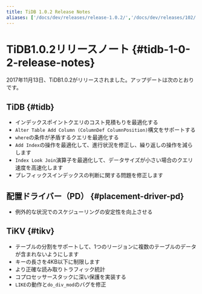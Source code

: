 ```yaml
---
title: TiDB 1.0.2 Release Notes
aliases: ['/docs/dev/releases/release-1.0.2/','/docs/dev/releases/102/']
---
```


# TiDB1.0.2リリースノート {#tidb-1-0-2-release-notes}

2017年11月13日、TiDB1.0.2がリリースされました。アップデートは次のとおりです。

## TiDB {#tidb}

-   インデックスポイントクエリのコスト見積もりを最適化する
-   `Alter Table Add Column (ColumnDef ColumnPosition)`構文をサポートする
-   `where`の条件が矛盾するクエリを最適化する
-   `Add Index`の操作を最適化して、進行状況を修正し、繰り返しの操作を減らします
-   `Index Look Join`演算子を最適化して、データサイズが小さい場合のクエリ速度を高速化します
-   プレフィックスインデックスの判断に関する問題を修正します

## 配置ドライバー（PD） {#placement-driver-pd}

-   例外的な状況でのスケジューリングの安定性を向上させる

## TiKV {#tikv}

-   テーブルの分割をサポートして、1つのリージョンに複数のテーブルのデータが含まれないようにします
-   キーの長さを4KB以下に制限します
-   より正確な読み取りトラフィック統計
-   コプロセッサースタックに深い保護を実装する
-   `LIKE`の動作と`do_div_mod`のバグを修正
